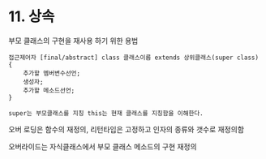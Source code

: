 # 11. 상속

부모 클래스의 구현을 재사용 하기 위한 용법

```text
접근제어자 [final/abstract] class 클래스이름 extends 상위클래스(super class) {
	추가할 멤버변수선언;
	생성자;
	추가할 메소드선언;
}
```

```text
super는 부모클래스를 지칭 this는 현재 클래스를 지칭함을 이해한다.
```

오버 로딩은 함수의 재정의, 리턴타입은 고정하고 인자의 종류와 갯수로 재정의함

 오버라이드는 자식클래스에서 부모 클래스 메소드의 구현 재정의


